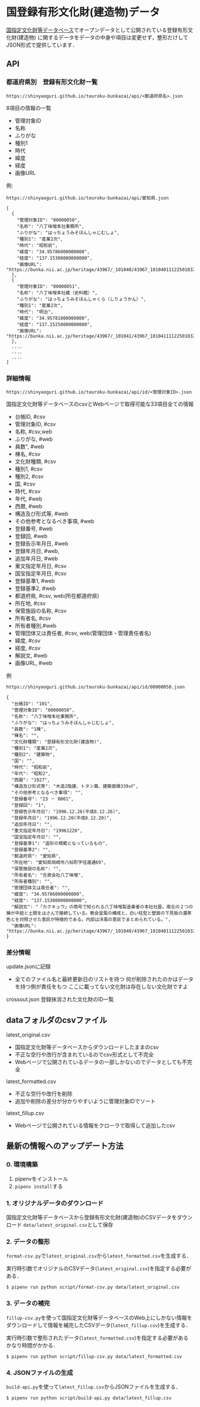 # 国登録有形文化財(建造物)データ
[国指定文化財等データベース](https://kunishitei.bunka.go.jp/bsys/index)でオープンデータとして公開されている登録有形文化財(建造物)
に関するデータをデータの中身や項目は変更せず，整形だけしてJSON形式で提供しています．

## API

### 都道府県別　登録有形文化財一覧
```
https://shinyaoguri.github.io/touroku-bunkazai/api/<都道府県名>.json
```

8項目の情報の一覧
- 管理対象ID
- 名称
- ふりがな
- 種別1
- 時代
- 緯度
- 経度
- 画像URL


例:
```
https://shinyaoguri.github.io/touroku-bunkazai/api/愛知県.json
```

```
[
  {
    "管理対象ID": "00000050",
    "名称": "八丁味噌本社事務所",
    "ふりがな": "はっちょうみそほんしゃじむしょ",
    "種別1": "産業2次",
    "時代": "昭和前",
    "緯度": "34.95786000000000",
    "経度": "137.15300000000000",
    "画像URL": "https://bunka.nii.ac.jp/heritage/43967/_101040/43967_101040111225010321874_300.jpg"
  },
  {
    "管理対象ID": "00000051",
    "名称": "八丁味噌本社蔵（史料館）",
    "ふりがな": "はっちょうみそほんしゃくら（しりょうかん）",
    "種別1": "産業2次",
    "時代": "明治",
    "緯度": "34.95781000000000",
    "経度": "137.15250000000000",
    "画像URL": "https://bunka.nii.ac.jp/heritage/43967/_101041/43967_101041111225010322613_300.jpg"
  },
  ....
  ....
  ....
]
```

### 詳細情報
```
https://shinyaoguri.github.io/touroku-bunkazai/api/id/<管理対象ID>.json
```

国指定文化財等データベースのcsvとWebページで取得可能な33項目全ての情報
- 台帳ID, #csv
- 管理対象ID, #csv
- 名称, #csv,web
- ふりがな, #web
- 員数", #web
- 棟名, #csv
- 文化財種類, #csv
- 種別1, #csv
- 種別2, #csv
- 国, #csv
- 時代, #csv
- 年代, #web
- 西暦, #web
- 構造及び形式等, #web
- その他参考となるべき事項, #web
- 登録番号, #web
- 登録回, #web
- 登録告示年月日, #web
- 登録年月日, #web,
- 追加年月日, #web
- 重文指定年月日, #csv
- 国宝指定年月日, #csv
- 登録基準1, #web
- 登録基準2, #web
- 都道府県, #csv, web(所在都道府県)
- 所在地, #csv
- 保管施設の名称, #csv
- 所有者名, #csv
- 所有者種別,#web
- 管理団体又は責任者, #csv, web(管理団体・管理責任者名)
- 緯度, #csv
- 経度, #csv
- 解説文, #web
- 画像URL, #web

例
```
https://shinyaoguri.github.io/touroku-bunkazai/api/id/00000050.json
```

```
{
  "台帳ID": "101",
  "管理対象ID": "00000050",
  "名称": "八丁味噌本社事務所",
  "ふりがな": "はっちょうみそほんしゃじむしょ",
  "員数": "1棟",
  "棟名": "",
  "文化財種類": "登録有形文化財(建造物)",
  "種別1": "産業2次",
  "種別2": "建築物",
  "国": "",
  "時代": "昭和前",
  "年代": "昭和2",
  "西暦": "1927",
  "構造及び形式等": "木造2階建、トタン葺、建築面積339㎡",
  "その他参考となるべき事項": "",
  "登録番号": "23 － 0001",
  "登録回": "1",
  "登録告示年月日": "1996.12.26(平成8.12.26)",
  "登録年月日": "1996.12.20(平成8.12.20)",
  "追加年月日": "",
  "重文指定年月日": "19961220",
  "国宝指定年月日": "",
  "登録基準1": "造形の規範となっているもの",
  "登録基準2": "",
  "都道府県": "愛知県",
  "所在地": "愛知県岡崎市八帖町字往還通69",
  "保管施設の名称": "",
  "所有者名": "合資会社八丁味噌",
  "所有者種別": "",
  "管理団体又は責任者": "",
  "緯度": "34.95786000000000",
  "経度": "137.15300000000000",
  "解説文": "「カクキュウ」の商号で知られる八丁味噌製造業者の本社社屋。南北の２つの棟が中庭と土間をはさんで接続している。教会堂風の構成と，白い柱型と壁面の下見板の濃茶色とを対照させた意匠が特徴的である。内部は洋風の意匠でまとめられている。",
  "画像URL": "https://bunka.nii.ac.jp/heritage/43967/_101040/43967_101040111225010321874_300.jpg"
}
```

### 差分情報

update.jsonに記録

- 全てのファイル名と最終更新日のリストを持つ
何が削除されたのかはデータを持つ側が責任をもつ
ここに載ってない文化財は存在しない文化財ですよ

crossout.json
登録抹消された文化財のID一覧


## dataフォルダのcsvファイル
latest_original.csv
- 国指定文化財等データベースからダウンロードしたままのcsv
- 不正な空行や改行が含まれているのでcsv形式として不完全
- Webページで公開されているデータの一部しかないのでデータとしても不完全

latest_formatted.csv
- 不正な空行や改行を削除
- 追加や削除の差分が分かりやすいように管理対象IDでソート

latext_fillup.csv
- Webページで公開されている情報をクローラで取得して追加したcsv

## 最新の情報へのアップデート方法

### 0. 環境構築
1. pipenvをインストール
2. `pipenv install`する

### 1. オリジナルデータのダウンロード
国指定文化財等データベースから登録有形文化財(建造物)のCSVデータをダウンロード
`data/latest_original.csv`として保存

### 2. データの整形
`format-csv.py`で`latest_original.csv`から`latest_formatted.csv`を生成する．

実行時引数でオリジナルのCSVデータ(`latest_original.csv`)を指定する必要がある．

`$ pipenv run python script/format-csv.py data/latest_original.csv`

### 3. データの補完
`fillup-csv.py`を使って国指定文化財等データベースのWeb上にしかない情報をダウンロードして情報を補完したCSVデータ(`latest_fillup.csv`)を生成する．

実行時引数で整形されたデータ(`latest_formatted.csv`)を指定する必要がある
かなり時間がかかる．

`$ pipenv run python script/fillup-csv.py data/latest_formatted.csv`

### 4. JSONファイルの生成
`build-api.py`を使って`latest_fillup.csv`からJSONファイルを生成する．

`$ pipenv run python script/build-api.py data/latest_fillup.csv`